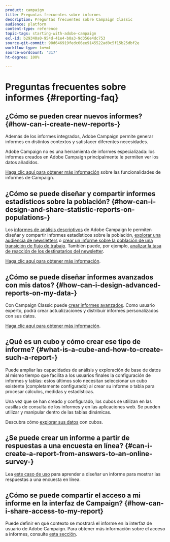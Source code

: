 ```yaml
---
product: campaign
title: Preguntas frecuentes sobre informes
description: Preguntas frecuentes sobre Campaign Classic
audience: platform
content-type: reference
topic-tags: starting-with-adobe-campaign
exl-id: b29340a0-954d-41e4-b0a3-9d356e4dc753
source-git-commit: 98d646919fedc66ee9145522ad0c5f15b25dbf2e
workflow-type: tm+mt
source-wordcount: '317'
ht-degree: 100%

---
```


# Preguntas frecuentes sobre informes {#reporting-faq}

## ¿Cómo se pueden crear nuevos informes? {#how-can-i-create-new-reports-}

Además de los informes integrados, Adobe Campaign permite generar informes en distintos contextos y satisfacer diferentes necesidades.

Adobe Campaign no es una herramienta de informes especializada: los informes creados en Adobe Campaign principalmente le permiten ver los datos añadidos.

[Haga clic aquí para obtener más información](../../reporting/using/about-adobe-campaign-reporting-tools.md) sobre las funcionalidades de informes de Campaign.

## ¿Cómo se puede diseñar y compartir informes estadísticos sobre la población? {#how-can-i-design-and-share-statistic-reports-on-populations-}

Los [informes de análisis descriptivos](../../reporting/using/about-descriptive-analysis.md) de Adobe Campaign le permiten diseñar y compartir informes estadísticos sobre la población, [explorar una audiencia de newsletters](../../reporting/using/use-cases.md#analyzing-a-population) o [crear un informe sobre la población de una transición de flujo de trabajo](../../reporting/using/use-cases.md#analyzing-a-transition-target-in-a-workflow). También puede, por ejemplo, [analizar la tasa de reacción de los destinatarios del newsletter](../../reporting/using/use-cases.md#analyzing-recipient-tracking-logs).

[Haga clic aquí para obtener más información](../../reporting/using/about-descriptive-analysis.md).

## ¿Cómo se puede diseñar informes avanzados con mis datos? {#how-can-i-design-advanced-reports-on-my-data-}

Con Campaign Classic puede [crear informes avanzados](../../reporting/using/about-reports-creation-in-campaign.md). Como usuario experto, podrá crear actualizaciones y distribuir informes personalizados con sus datos.

[Haga clic aquí para obtener más información](../../reporting/using/about-reports-creation-in-campaign.md).

## ¿Qué es un cubo y cómo crear ese tipo de informe? {#what-is-a-cube-and-how-to-create-such-a-report-}

Puede ampliar las capacidades de análisis y exploración de base de datos al mismo tiempo que facilita a los usuarios finales la configuración de informes y tablas: estos últimos solo necesitan seleccionar un cubo existente (completamente configurado) al crear su informe o tabla para procesar cálculos, medidas y estadísticas.

Una vez que se han creado y configurado, los cubos se utilizan en las casillas de consulta de los informes y en las aplicaciones web. Se pueden utilizar y manipular dentro de las tablas dinámicas.

Descubra cómo [explorar sus datos](../../reporting/using/using-cubes-to-explore-data.md) con cubos.

## ¿Se puede crear un informe a partir de respuestas a una encuesta en línea? {#can-i-create-a-report-from-answers-to-an-online-survey-}

Lea [este caso de uso](../../reporting/using/use-case--displaying-report-on-answers-to-an-online-survey.md) para aprender a diseñar un informe para mostrar las respuestas a una encuesta en línea.

## ¿Cómo se puede compartir el acceso a mi informe en la interfaz de Campaign? {#how-can-i-share-access-to-my-report}

Puede definir en qué contexto se mostrará el informe en la interfaz de usuario de Adobe Campaign. Para obtener más información sobre el acceso a informes, consulte [esta sección](../../reporting/using/configuring-access-to-the-report.md).

